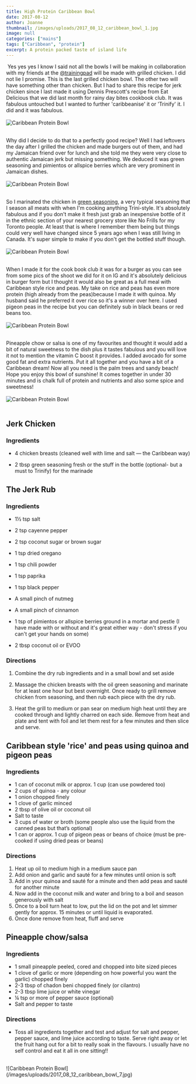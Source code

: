 ```yaml
---
title: High Protein Caribbean Bowl
date: 2017-08-12
author: Joanne
thumbnail: /images/uploads/2017_08_12_caribbean_bowl_1.jpg
image: null
categories: ["mains"]
tags: ["Caribbean", "protein"]
excerpt: A protein packed taste of island life
---
```

​
Yes yes yes I know I said not all the bowls I will be making in collaboration with my friends at the [@trainingpad](https://www.instagram.com/trainingpad) will be made with grilled chicken. I did not lie I promise. This is the last grilled chicken bowl. The other two will have something other than chicken.  But I had to share this recipe for jerk chicken since I last made it using Dennis Prescott's recipe from Eat Delicious that we did last month for rainy day bites cookbook club. It was fabulous untouched but I wanted to further 'caribbeanise' it or 'Trinify' it. I did and it was fabulous.
<br>
<br>
![Caribbean Protein Bowl](/images/uploads/2017_08_12_caribbean_bowl_2.jpg)
<br>
<br>

Why did I decide to do that to a perfectly good recipe?  Well I had leftovers the day after I grilled the chicken and made burgers out of them, and had my Jamaican friend over for lunch and she told me they were very close to authentic Jamaican jerk but missing something.  We deduced it was green seasoning and pimientos or allspice berries which are very prominent in Jamaican dishes.
<br>
<br>
![Caribbean Protein Bowl](/images/uploads/2017_08_12_caribbean_bowl_3.jpg)
<br>
<br>

So I marinated the chicken in [green seasoning](https://www.oliveandmango.com/green-seasoning), a very typical seasoning that I season all meats with when I'm cooking anything Trini-style. It's absolutely fabulous and if you don't make it fresh just grab an inexpensive bottle of it in the ethnic section of your nearest grocery store like No Frills for my Toronto people. At least that is where I remember them being but things could very well have changed since 5 years ago when I was still living in Canada. It's super simple to make if you don't get the bottled stuff though.
<br>
<br>
![Caribbean Protein Bowl](/images/uploads/2017_08_12_caribbean_bowl_4.jpg)
<br>
<br>

When I made it for the cook book club it was for a burger as you can see from some pics of the shoot we did for it on IG and it's absolutely delicious in burger form  but I thought it would also be great as a full meal with Caribbean style rice and peas. My take on rice and peas has even more protein (high already from the peas)because I made it with quinoa. My husband said he preferred it over rice so it's a winner over here.  I used pigeon peas in the recipe but you can definitely sub in black beans or red beans too.
<br>
<br>
![Caribbean Protein Bowl](/images/uploads/2017_08_12_caribbean_bowl_5.jpg)
<br>
<br>

Pineapple chow or salsa is one of my favourites and thought it would add a bit of natural sweetness to the dish plus it tastes fabulous and you will love it not to mention the vitamin C boost it provides. I added avocado for some good fat and extra nutrients.  Put it all together and you have a bit of a Caribbean dream! Now all you need is the palm trees and sandy beach! Hope you enjoy this bowl of sunshine! It comes together in under 30 minutes and is chalk full of protein and nutrients and also some spice and sweetness!
<br>
<br>
![Caribbean Protein Bowl](/images/uploads/2017_08_12_caribbean_bowl_6.jpg)
<br>
<br>

## Jerk Chicken

### Ingredients

* 4 chicken breasts (cleaned well with lime and salt &mdash; the Caribbean way)

* 2 tbsp green seasoning fresh or the stuff in the bottle (optional- but a must to Trinify) for the marinade


## The Jerk Rub

### Ingredients

* 1&frac12; tsp salt

* 2 tsp cayenne pepper

* 2 tsp coconut sugar or brown sugar

* 1 tsp dried oregano

* 1 tsp chili powder

* 1 tsp paprika

* 1 tsp black pepper

* A small pinch of nutmeg

* A small pinch of cinnamon

* 1 tsp of pimientos or allspice berries ground in a mortar and pestle (I have made with or without and it's great either way - don't stress if you can't get your hands on some)

* 2 tbsp coconut oil or EVOO

### Directions

1. Combine the dry rub ingredients and in a small bowl and set aside

1. Massage the chicken breasts with the oil green seasoning and marinate for at least one hour but best overnight. Once ready to grill remove chicken from seasoning, and then rub each piece with the dry rub.

1. Heat the grill to medium or pan sear on medium high heat until they are cooked through and lightly charred on each side. Remove from heat and plate and tent with foil and let them rest for a few minutes and then slice and serve.


## Caribbean style 'rice' and peas using quinoa and pigeon peas

### Ingredients

* 1 can of coconut milk or approx. 1 cup (can use powdered too)
* 2 cups of quinoa - any colour
* 1 onion chopped finely
* 1 clove of garlic minced
* 2 tbsp of olive oil or coconut oil
* Salt to taste
* 3 cups of water or broth (some people also use the liquid from the canned peas but that’s optional)
* 1 can or approx. 1 cup of pigeon peas or beans of choice (must be pre-cooked if using dried peas or beans)  

### Directions 

1. Heat up oil to medium high in a medium sauce pan 
2. Add onion and garlic and sauté for a few minutes until onion is soft 
3. Add in your quinoa and sauté for a minute and then add peas and sauté for another minute 
4. Now add in the coconut milk and water and bring to a boil and season generously with salt 
5. Once to a boil turn heat to low, put the lid on the pot and let simmer gently for approx. 15 minutes or until liquid is evaporated.  
6. Once done remove from heat, fluff and serve  


## Pineapple chow/salsa

### Ingredients

* 1 small pineapple peeled, cored and chopped into bite sized pieces
* 1 clove of garlic or more (depending on how powerful you want the garlic) chopped finely
* 2-3 tbsp of chadon beni chopped finely (or cilantro)
* 2-3 tbsp lime juice or white vinegar
* ¼ tsp or more of pepper sauce (optional)
* Salt and pepper to taste  

### Directions

* Toss all ingredients together and test and adjust for salt and pepper, pepper sauce, and lime juice according to taste. Serve right away or let the fruit hang out for a bit to really soak in the flavours. I usually have no self control and eat it all in one sitting!!

<br>
![Caribbean Protein Bowl](/images/uploads/2017_08_12_caribbean_bowl_7.jpg)
